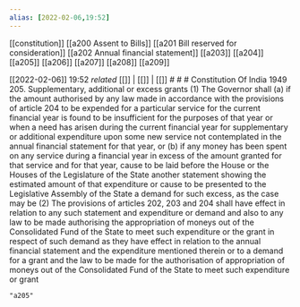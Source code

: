 ```yaml
---
alias: [2022-02-06,19:52]
---
```

[[constitution]] [[a200 Assent to Bills]] [[a201 Bill reserved for consideration]] [[a202 Annual financial statement]] [[a203]] [[a204]] [[a205]] [[a206]] [[a207]] [[a208]] [[a209]]

[[2022-02-06]] 19:52 _related_ [[]] | [[]] | [[]] # # #
Constitution Of India 1949
205. Supplementary, additional or excess grants
(1) The Governor shall
(a) if the amount authorised by any law made in accordance with the provisions of article 204 to be expended for a particular service for the current financial year is found to be insufficient for the purposes of that year or when a need has arisen during the current financial year for supplementary or additional expenditure upon some new service not contemplated in the annual financial statement for that year, or
(b) if any money has been spent on any service during a financial year in excess of the amount granted for that service and for that year, cause to be laid before the House or the Houses of the Legislature of the State another statement showing the estimated amount of that expenditure or cause to be presented to the Legislative Assembly of the State a demand for such excess, as the case may be
(2) The provisions of articles 202, 203 and 204 shall have effect in relation to any such statement and expenditure or demand and also to any law to be made authorising the appropriation of moneys out of the Consolidated Fund of the State to meet such expenditure or the grant in respect of such demand as they have effect in relation to the annual financial statement and the expenditure mentioned therein or to a demand for a grant and the law to be made for the authorisation of appropriation of moneys out of the Consolidated Fund of the State to meet such expenditure or grant

```query
"a205"
```